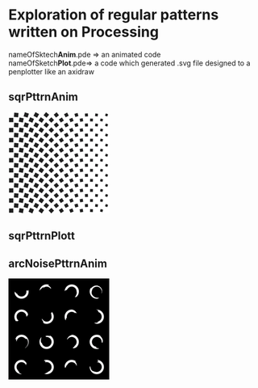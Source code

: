 # Exploration of regular patterns written on Processing

nameOfSktech**Anim**.pde => an animated code    
nameOfSketch**Plot**.pde=> a code which generated .svg file designed to a penplotter like an axidraw

## sqrPttrnAnim
![](./src/sqrPttrnAnim.gif)

## sqrPttrnPlott
  
  
## arcNoisePttrnAnim
![](./src/arcNoisePttrnAnim.gif)

